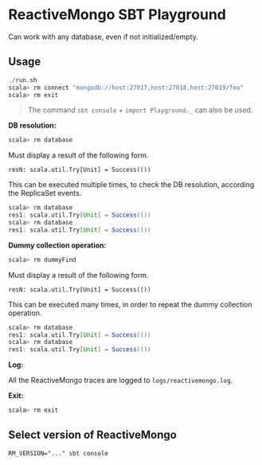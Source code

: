 # ReactiveMongo SBT Playground

Can work with any database, even if not initialized/empty.

## Usage

```scala
./run.sh
scala> rm connect "mongodb://host:27017,host:27018,host:27019/foo"
scala> rm exit
```

> The command `sbt console` + `import Playground._` can also be used.

**DB resolution:**

```scala
scala> rm database
```

Must display a result of the following form.

    resN: scala.util.Try[Unit] = Success(())

This can be executed multiple times, to check the DB resolution, according the ReplicaSet events.

```scala
scala> rm database
res1: scala.util.Try[Unit] = Success(())
scala> rm database
res1: scala.util.Try[Unit] = Success(())
```

**Dummy collection operation:**

```scala
scala> rm dummyFind
```

Must display a result of the following form.

    resN: scala.util.Try[Unit] = Success(())

This can be executed many times, in order to repeat the dummy collection operation.

```scala
scala> rm database
res1: scala.util.Try[Unit] = Success(())
scala> rm database
res1: scala.util.Try[Unit] = Success(())
```

**Log:**

All the ReactiveMongo traces are logged to `logs/reactivemongo.log`.

**Exit:**

```scala
scala> rm exit
```

## Select version of ReactiveMongo

    RM_VERSION="..." sbt console
